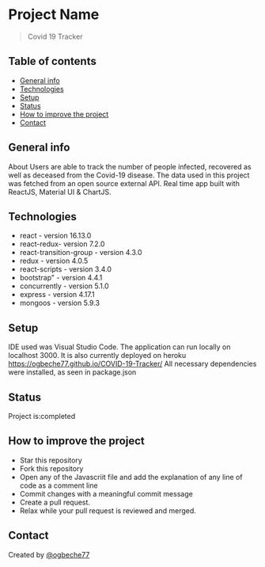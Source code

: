 # Project Name
>Covid 19 Tracker

## Table of contents
* [General info](#general-info)
* [Technologies](#technologies)
* [Setup](#setup)
* [Status](#status)
* [How to improve the project](#how-to-improve-the-project)
* [Contact](#contact)

## General info
About
Users are able to track the number of people infected, recovered as well as deceased from the Covid-19 disease. The data used in this project was fetched from an open source external API. Real time app built with ReactJS, Material UI & ChartJS.

## Technologies
* react - version 16.13.0
* react-redux- version 7.2.0
* react-transition-group - version 4.3.0
* redux - version 4.0.5 
* react-scripts - version 3.4.0 
* bootstrap" - version 4.4.1
* concurrently - version 5.1.0 
* express - version 4.17.1 
* mongoos - version 5.9.3

## Setup
IDE used was Visual Studio Code. The application can run locally on localhost 3000. It is also currently deployed on heroku https://ogbeche77.github.io/COVID-19-Tracker/
All necessary dependencies were installed, as seen in package.json

## Status
Project is:completed 

## How to improve the project
* Star this repository
* Fork this repository
* Open any of the Javascriit file and add the explanation of any line of code as a comment line
* Commit changes with a meaningful commit message 
* Create a pull request.
* Relax while your pull request is reviewed and merged.


## Contact
Created by [@ogbeche77](ogbeche77@yahoo.com)
